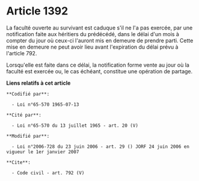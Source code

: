 # Article 1392

La faculté ouverte au survivant est caduque s'il ne l'a pas exercée, par une notification faite aux héritiers du prédécédé,
dans le délai d'un mois à compter du jour où ceux-ci l'auront mis en demeure de prendre parti. Cette mise en demeure ne peut
avoir lieu avant l'expiration du délai prévu à l'article 792. 

Lorsqu'elle est faite dans ce délai, la notification forme vente au jour où la faculté est exercée ou, le cas échéant,
constitue une opération de partage.

**Liens relatifs à cet article**

	**Codifié par**:

	  - Loi n°65-570 1965-07-13

	**Cité par**:

	  - Loi n°65-570 du 13 juillet 1965 - art. 20 (V)

	**Modifié par**:

	  - Loi n°2006-728 du 23 juin 2006 - art. 29 () JORF 24 juin 2006 en vigueur le 1er janvier 2007

	**Cite**:

	  - Code civil - art. 792 (V)
